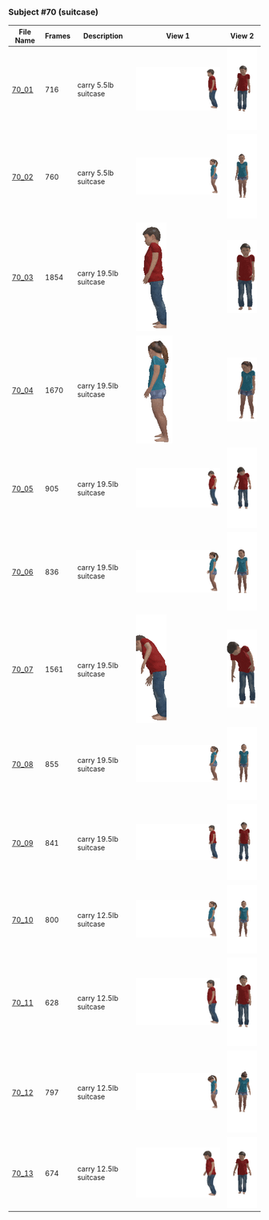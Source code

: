 ### Subject #70 (suitcase)
|File Name|Frames|Description|View 1|View 2|
|-|-|-|-|-|
|[70_01](https://github.com/Shriinivas/cmubvh/raw/main/Sequence-060-075/70/Data/70_01.zip)|716|carry 5.5lb suitcase|<img src="https://github.com/Shriinivas/cmubvhgifs/blob/main/Sequence-060-075/70/70_01_0.gif"/>|<img src="https://github.com/Shriinivas/cmubvhgifs/blob/main/Sequence-060-075/70/70_01_1.gif"/>|
|[70_02](https://github.com/Shriinivas/cmubvh/raw/main/Sequence-060-075/70/Data/70_02.zip)|760|carry 5.5lb suitcase|<img src="https://github.com/Shriinivas/cmubvhgifs/blob/main/Sequence-060-075/70/70_02_0.gif"/>|<img src="https://github.com/Shriinivas/cmubvhgifs/blob/main/Sequence-060-075/70/70_02_1.gif"/>|
|[70_03](https://github.com/Shriinivas/cmubvh/raw/main/Sequence-060-075/70/Data/70_03.zip)|1854|carry 19.5lb suitcase|<img src="https://github.com/Shriinivas/cmubvhgifs/blob/main/Sequence-060-075/70/70_03_0.gif"/>|<img src="https://github.com/Shriinivas/cmubvhgifs/blob/main/Sequence-060-075/70/70_03_1.gif"/>|
|[70_04](https://github.com/Shriinivas/cmubvh/raw/main/Sequence-060-075/70/Data/70_04.zip)|1670|carry 19.5lb suitcase|<img src="https://github.com/Shriinivas/cmubvhgifs/blob/main/Sequence-060-075/70/70_04_0.gif"/>|<img src="https://github.com/Shriinivas/cmubvhgifs/blob/main/Sequence-060-075/70/70_04_1.gif"/>|
|[70_05](https://github.com/Shriinivas/cmubvh/raw/main/Sequence-060-075/70/Data/70_05.zip)|905|carry 19.5lb suitcase|<img src="https://github.com/Shriinivas/cmubvhgifs/blob/main/Sequence-060-075/70/70_05_0.gif"/>|<img src="https://github.com/Shriinivas/cmubvhgifs/blob/main/Sequence-060-075/70/70_05_1.gif"/>|
|[70_06](https://github.com/Shriinivas/cmubvh/raw/main/Sequence-060-075/70/Data/70_06.zip)|836|carry 19.5lb suitcase|<img src="https://github.com/Shriinivas/cmubvhgifs/blob/main/Sequence-060-075/70/70_06_0.gif"/>|<img src="https://github.com/Shriinivas/cmubvhgifs/blob/main/Sequence-060-075/70/70_06_1.gif"/>|
|[70_07](https://github.com/Shriinivas/cmubvh/raw/main/Sequence-060-075/70/Data/70_07.zip)|1561|carry 19.5lb suitcase|<img src="https://github.com/Shriinivas/cmubvhgifs/blob/main/Sequence-060-075/70/70_07_0.gif"/>|<img src="https://github.com/Shriinivas/cmubvhgifs/blob/main/Sequence-060-075/70/70_07_1.gif"/>|
|[70_08](https://github.com/Shriinivas/cmubvh/raw/main/Sequence-060-075/70/Data/70_08.zip)|855|carry 19.5lb suitcase|<img src="https://github.com/Shriinivas/cmubvhgifs/blob/main/Sequence-060-075/70/70_08_0.gif"/>|<img src="https://github.com/Shriinivas/cmubvhgifs/blob/main/Sequence-060-075/70/70_08_1.gif"/>|
|[70_09](https://github.com/Shriinivas/cmubvh/raw/main/Sequence-060-075/70/Data/70_09.zip)|841|carry 19.5lb suitcase|<img src="https://github.com/Shriinivas/cmubvhgifs/blob/main/Sequence-060-075/70/70_09_0.gif"/>|<img src="https://github.com/Shriinivas/cmubvhgifs/blob/main/Sequence-060-075/70/70_09_1.gif"/>|
|[70_10](https://github.com/Shriinivas/cmubvh/raw/main/Sequence-060-075/70/Data/70_10.zip)|800|carry 12.5lb suitcase|<img src="https://github.com/Shriinivas/cmubvhgifs/blob/main/Sequence-060-075/70/70_10_0.gif"/>|<img src="https://github.com/Shriinivas/cmubvhgifs/blob/main/Sequence-060-075/70/70_10_1.gif"/>|
|[70_11](https://github.com/Shriinivas/cmubvh/raw/main/Sequence-060-075/70/Data/70_11.zip)|628|carry 12.5lb suitcase|<img src="https://github.com/Shriinivas/cmubvhgifs/blob/main/Sequence-060-075/70/70_11_0.gif"/>|<img src="https://github.com/Shriinivas/cmubvhgifs/blob/main/Sequence-060-075/70/70_11_1.gif"/>|
|[70_12](https://github.com/Shriinivas/cmubvh/raw/main/Sequence-060-075/70/Data/70_12.zip)|797|carry 12.5lb suitcase|<img src="https://github.com/Shriinivas/cmubvhgifs/blob/main/Sequence-060-075/70/70_12_0.gif"/>|<img src="https://github.com/Shriinivas/cmubvhgifs/blob/main/Sequence-060-075/70/70_12_1.gif"/>|
|[70_13](https://github.com/Shriinivas/cmubvh/raw/main/Sequence-060-075/70/Data/70_13.zip)|674|carry 12.5lb suitcase|<img src="https://github.com/Shriinivas/cmubvhgifs/blob/main/Sequence-060-075/70/70_13_0.gif"/>|<img src="https://github.com/Shriinivas/cmubvhgifs/blob/main/Sequence-060-075/70/70_13_1.gif"/>|
